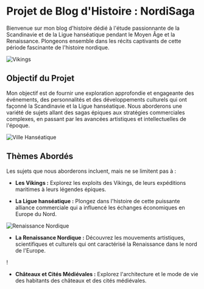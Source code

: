 # Projet de Blog d'Histoire : NordiSaga

Bienvenue sur mon blog d'histoire dédié à l'étude passionnante de la Scandinavie et de la Ligue hanséatique pendant le Moyen Âge et la Renaissance. Plongeons ensemble dans les récits captivants de cette période fascinante de l'histoire nordique.

![Vikings](/vikingwoman.jpg)

## Objectif du Projet

Mon objectif est de fournir une exploration approfondie et engageante des événements, des personnalités et des développements culturels qui ont façonné la Scandinavie et la Ligue hanséatique. Nous aborderons une variété de sujets allant des sagas épiques aux stratégies commerciales complexes, en passant par les avancées artistiques et intellectuelles de l'époque.

![Ville Hanséatique](/hansatown.jpg)

## Thèmes Abordés

Les sujets que nous aborderons incluent, mais ne se limitent pas à :

- **Les Vikings :** Explorez les exploits des Vikings, de leurs expéditions maritimes à leurs légendes épiques.

- **La Ligue hanséatique :** Plongez dans l'histoire de cette puissante alliance commerciale qui a influencé les échanges économiques en Europe du Nord.

![Renaissance Nordique](/margrethe.jpg)

- **La Renaissance Nordique :** Découvrez les mouvements artistiques, scientifiques et culturels qui ont caractérisé la Renaissance dans le nord de l'Europe.

!

- **Châteaux et Cités Médiévales :** Explorez l'architecture et le mode de vie des habitants des châteaux et des cités médiévales.

